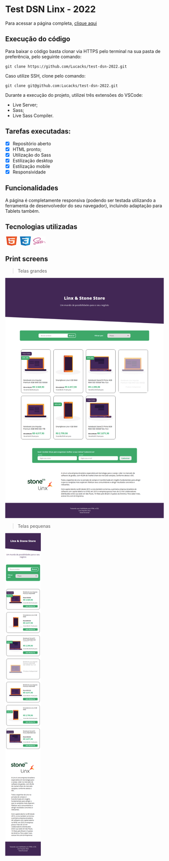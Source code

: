 # Test DSN Linx - 2022

Para acessar a página completa, [clique aqui](https://lucacks.github.io/test-dsn-2022/)

## Execução do código

Para baixar o código basta clonar via HTTPS pelo terminal na sua pasta de preferência, pelo seguinte comando:

    git clone https://github.com/Lucacks/test-dsn-2022.git

Caso utilize SSH, clone pelo comando: 

    git clone git@github.com:Lucacks/test-dsn-2022.git

Durante a execução do projeto, utilizei três extensões do VSCode:

- Live Server;
- Sass;
- Live Sass Compiler.

## Tarefas executadas:
- [x] Repositório aberto
- [x] HTML pronto;
- [x] Utilização do Sass
- [x] Estilização desktop
- [x] Estilização mobile
- [x] Responsividade
## Funcionalidades

A página é completamente responsiva (podendo ser testada utilizando a ferramenta de desenvolvedor do seu navegador), incluindo adaptação para Tablets também. 
## Tecnologias utilizadas

<img align="center" alt="HTML" height="30" width="40" src="https://raw.githubusercontent.com/devicons/devicon/9f4f5cdb393299a81125eb5127929ea7bfe42889/icons/html5/html5-original.svg" style="max-width:100%">
<img align="center" alt="HTML" height="30" width="40" src="https://raw.githubusercontent.com/devicons/devicon/9f4f5cdb393299a81125eb5127929ea7bfe42889/icons/css3/css3-original.svg" style="max-width:100%">

<img align="center" alt="HTML" height="30" width="40" src="https://raw.githubusercontent.com/devicons/devicon/9f4f5cdb393299a81125eb5127929ea7bfe42889/icons/sass/sass-original.svg" style="max-width:100%">

## Print screens

> Telas grandes

![Telas grandes](https://raw.githubusercontent.com/Lucacks/test-dsn-2022/main/img/Test_desktop.png)

> Telas pequenas

![Telas pequenas](https://raw.githubusercontent.com/Lucacks/test-dsn-2022/main/img/Teste_mobile.png)